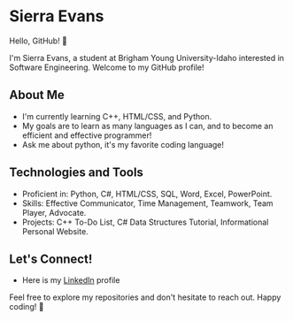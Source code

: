 # Sierra Evans

Hello, GitHub! 👋

I'm Sierra Evans, a student at Brigham Young University-Idaho interested in Software Engineering. Welcome to my GitHub profile!

## About Me

- I'm currently learning C++, HTML/CSS, and Python.
- My goals are to learn as many languages as I can, and to become an efficient and effective programmer!
- Ask me about python, it's my favorite coding language!

## Technologies and Tools

- Proficient in: Python, C#, HTML/CSS, SQL, Word, Excel, PowerPoint.
- Skills: Effective Communicator, Time Management, Teamwork, Team Player, Advocate.
- Projects: C++ To-Do List, C# Data Structures Tutorial, Informational Personal Website.

## Let's Connect!

- Here is my [LinkedIn](https://www.linkedin.com/in/sierra-evans-1a9bb4293/) profile

Feel free to explore my repositories and don't hesitate to reach out. Happy coding! 🚀
